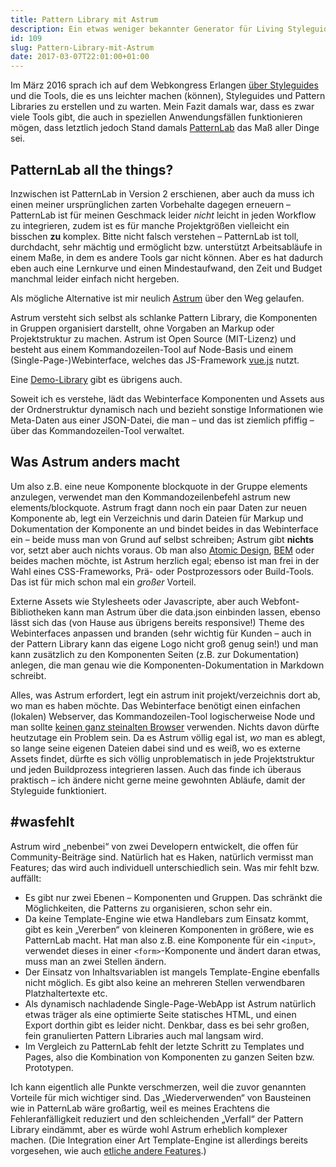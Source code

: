 ```yaml
---
title: Pattern Library mit Astrum
description: Ein etwas weniger bekannter Generator für Living Styleguides
id: 109
slug: Pattern-Library-mit-Astrum
date: 2017-03-07T22:01:00+01:00
---
```


Im März 2016 sprach ich auf dem Webkongress Erlangen [über Styleguides](/archiv/80/Rueckblick-Webkongress-Erlangen-2016.html) und die Tools, die es uns leichter machen (können), Styleguides und Pattern Libraries zu erstellen und zu warten. Mein Fazit damals war, dass es zwar viele Tools gibt, die auch in speziellen Anwendungsfällen funktionieren mögen, dass letztlich jedoch Stand damals [PatternLab](http://patternlab.io) das Maß aller Dinge sei.

## PatternLab all the things?

Inzwischen ist PatternLab in Version 2 erschienen, aber auch da muss ich einen meiner ursprünglichen zarten Vorbehalte dagegen erneuern – PatternLab ist für meinen Geschmack leider _nicht_ leicht in jeden Workflow zu integrieren, zudem ist es für manche Projektgrößen vielleicht ein bisschen **zu** komplex. Bitte nicht falsch verstehen – PatternLab ist toll, durchdacht, sehr mächtig und ermöglicht bzw. unterstützt Arbeitsabläufe in einem Maße, in dem es andere Tools gar nicht können. Aber es hat dadurch eben auch eine Lernkurve und einen Mindestaufwand, den Zeit und Budget manchmal leider einfach nicht hergeben.

Als mögliche Alternative ist mir neulich [Astrum](http://astrum.nodividestudio.com) über den Weg gelaufen.

Astrum versteht sich selbst als schlanke Pattern Library, die Komponenten in Gruppen organisiert darstellt, ohne Vorgaben an Markup oder Projektstruktur zu machen. Astrum ist Open Source (MIT-Lizenz) und besteht aus einem Kommandozeilen-Tool auf Node-Basis und einem (Single-Page-)Webinterface, welches das JS-Framework [vue.js](https://vuejs.org) nutzt.

Eine [Demo-Library](http://astrum.nodividestudio.com/pattern-library/) gibt es übrigens auch.

Soweit ich es verstehe, lädt das Webinterface Komponenten und Assets aus der Ordnerstruktur dynamisch nach und bezieht sonstige Informationen wie Meta-Daten aus einer JSON-Datei, die man – und das ist ziemlich pfiffig – über das Kommandozeilen-Tool verwaltet.

## Was Astrum anders macht

Um also z.B. eine neue Komponente blockquote in der Gruppe elements anzulegen, verwendet man den Kommandozeilenbefehl astrum new elements/blockquote. Astrum fragt dann noch ein paar Daten zur neuen Komponente ab, legt ein Verzeichnis und darin Dateien für Markup und Dokumentation der Komponente an und bindet beides in das Webinterface ein – beide muss man von Grund auf selbst schreiben; Astrum gibt **nichts** vor, setzt aber auch nichts voraus. Ob man also [Atomic Design](http://atomicdesign.bradfrost.com), [BEM](http://getbem.com) oder beides machen möchte, ist Astrum herzlich egal; ebenso ist man frei in der Wahl eines CSS-Frameworks, Prä- oder Postprozessors oder Build-Tools. Das ist für mich schon mal ein _großer_ Vorteil.

Externe Assets wie Stylesheets oder Javascripte, aber auch Webfont-Bibliotheken kann man Astrum über die data.json einbinden lassen, ebenso lässt sich das (von Hause aus übrigens bereits responsive!) Theme des Webinterfaces anpassen und branden (sehr wichtig für Kunden – auch in der Pattern Library kann das eigene Logo nicht groß genug sein!) und man kann zusätzlich zu den Komponenten Seiten (z.B. zur Dokumentation) anlegen, die man genau wie die Komponenten-Dokumentation in Markdown schreibt.

Alles, was Astrum erfordert, legt ein astrum init projekt/verzeichnis dort ab, wo man es haben möchte. Das Webinterface benötigt einen einfachen (lokalen) Webserver, das Kommandozeilen-Tool logischerweise Node und man sollte [keinen ganz steinalten Browser](https://github.com/NoDivide/astrum#browser-support) verwenden. Nichts davon dürfte heutzutage ein Problem sein. Da es Astrum völlig egal ist, _wo_ man es ablegt, so lange seine eigenen Dateien dabei sind und es weiß, wo es externe Assets findet, dürfte es sich völlig unproblematisch in jede Projektstruktur und jeden Buildprozess integrieren lassen. Auch das finde ich überaus praktisch – ich ändere nicht gerne meine gewohnten Abläufe, damit der Styleguide funktioniert.

## #wasfehlt

Astrum wird „nebenbei“ von zwei Developern entwickelt, die offen für Community-Beiträge sind. Natürlich hat es Haken, natürlich vermisst man Features; das wird auch individuell unterschiedlich sein. Was mir fehlt bzw. auffällt:

-   Es gibt nur zwei Ebenen – Komponenten und Gruppen. Das schränkt die Möglichkeiten, die Patterns zu organisieren, schon sehr ein.
-   Da keine Template-Engine wie etwa Handlebars zum Einsatz kommt, gibt es kein „Vererben“ von kleineren Komponenten in größere, wie es PatternLab macht. Hat man also z.B. eine Komponente für ein `<input>`, verwendet dieses in einer `<form>`\-Komponente und ändert daran etwas, muss man an zwei Stellen ändern.
-   Der Einsatz von Inhaltsvariablen ist mangels Template-Engine ebenfalls nicht möglich. Es gibt also keine an mehreren Stellen verwendbaren Platzhaltertexte etc.
-   Als dynamisch nachladende Single-Page-WebApp ist Astrum natürlich etwas träger als eine optimierte Seite statisches HTML, und einen Export dorthin gibt es leider nicht. Denkbar, dass es bei sehr großen, fein granulierten Pattern Libraries auch mal langsam wird.
-   Im Vergleich zu PatternLab fehlt der letzte Schritt zu Templates und Pages, also die Kombination von Komponenten zu ganzen Seiten bzw. Prototypen.

Ich kann eigentlich alle Punkte verschmerzen, weil die zuvor genannten Vorteile für mich wichtiger sind. Das „Wiederverwenden“ von Bausteinen wie in PatternLab wäre großartig, weil es meines Erachtens die Fehleranfälligkeit reduziert und den schleichenden „Verfall“ der Pattern Library eindämmt, aber es würde wohl Astrum erheblich komplexer machen. (Die Integration einer Art Template-Engine ist allerdings bereits vorgesehen, wie auch [etliche andere Features](https://github.com/NoDivide/astrum/projects/2).)
